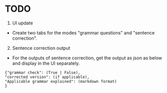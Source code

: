 # TODO

1. UI update 
* Create two tabs for the modes "grammar questions" and "sentence correction".

2. Sentence correction output
* For the outputs of sentence correction, get the output as json as below and display in the UI separately. 
```
{"grammar check": (True | False),
"corrected version": (if applicable),
"Applicable grammar explained": (markdown format)
}
```